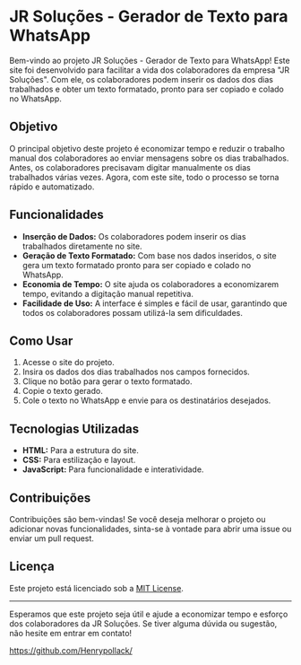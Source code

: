 # JR Soluções - Gerador de Texto para WhatsApp

Bem-vindo ao projeto JR Soluções - Gerador de Texto para WhatsApp! Este site foi desenvolvido para facilitar a vida dos colaboradores da empresa "JR Soluções". Com ele, os colaboradores podem inserir os dados dos dias trabalhados e obter um texto formatado, pronto para ser copiado e colado no WhatsApp.

## Objetivo

O principal objetivo deste projeto é economizar tempo e reduzir o trabalho manual dos colaboradores ao enviar mensagens sobre os dias trabalhados. Antes, os colaboradores precisavam digitar manualmente os dias trabalhados várias vezes. Agora, com este site, todo o processo se torna rápido e automatizado.

## Funcionalidades

- **Inserção de Dados:** Os colaboradores podem inserir os dias trabalhados diretamente no site.
- **Geração de Texto Formatado:** Com base nos dados inseridos, o site gera um texto formatado pronto para ser copiado e colado no WhatsApp.
- **Economia de Tempo:** O site ajuda os colaboradores a economizarem tempo, evitando a digitação manual repetitiva.
- **Facilidade de Uso:** A interface é simples e fácil de usar, garantindo que todos os colaboradores possam utilizá-la sem dificuldades.

## Como Usar

1. Acesse o site do projeto.
2. Insira os dados dos dias trabalhados nos campos fornecidos.
3. Clique no botão para gerar o texto formatado.
4. Copie o texto gerado.
5. Cole o texto no WhatsApp e envie para os destinatários desejados.

## Tecnologias Utilizadas

- **HTML:** Para a estrutura do site.
- **CSS:** Para estilização e layout.
- **JavaScript:** Para funcionalidade e interatividade.

## Contribuições

Contribuições são bem-vindas! Se você deseja melhorar o projeto ou adicionar novas funcionalidades, sinta-se à vontade para abrir uma issue ou enviar um pull request.

## Licença

Este projeto está licenciado sob a [MIT License](LICENSE).

---

Esperamos que este projeto seja útil e ajude a economizar tempo e esforço dos colaboradores da JR Soluções. Se tiver alguma dúvida ou sugestão, não hesite em entrar em contato!

https://github.com/Henrypollack/
